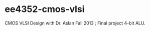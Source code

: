 ee4352-cmos-vlsi
================

CMOS VLSI Design with Dr. Aslan Fall 2013 ; Final project 4-bit ALU.
